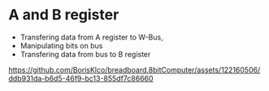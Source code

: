 # A and B register

- Transfering data from A register to W-Bus, 
- Manipulating bits on bus
- Transfering data from bus to B register

https://github.com/BorisKlco/breadboard.8bitComputer/assets/122160506/ddb931da-b6d5-46f9-bc13-855df7c86660




